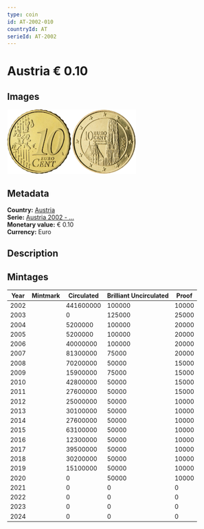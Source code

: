 ```yaml
---
type: coin
id: AT-2002-010
countryId: AT
serieId: AT-2002
---
```


# Austria € 0.10

## Images

<img src="../../../Images/common-2002-010.webp" height="150" alt="Front image"><img src="Images/austria-2002-010.webp" height="150" alt="Back image">

## Metadata

**Country:** [Austria](../index.md)\
**Serie:** [Austria 2002 - ...](index.md)\
**Monetary value:** € 0.10\
**Currency:** Euro

## Description


## Mintages

| Year | Mintmark | Circulated | Brilliant Uncirculated | Proof |
| ---- | -------- | ---------- | ---------------------- | ----- |
| 2002 |  | 441600000| 100000 | 10000 |
| 2003 |  | 0| 125000 | 25000 |
| 2004 |  | 5200000| 100000 | 20000 |
| 2005 |  | 5200000| 100000 | 20000 |
| 2006 |  | 40000000| 100000 | 20000 |
| 2007 |  | 81300000| 75000 | 20000 |
| 2008 |  | 70200000| 50000 | 15000 |
| 2009 |  | 15900000| 75000 | 15000 |
| 2010 |  | 42800000| 50000 | 15000 |
| 2011 |  | 27600000| 50000 | 15000 |
| 2012 |  | 25000000| 50000 | 10000 |
| 2013 |  | 30100000| 50000 | 10000 |
| 2014 |  | 27600000| 50000 | 10000 |
| 2015 |  | 63100000| 50000 | 10000 |
| 2016 |  | 12300000| 50000 | 10000 |
| 2017 |  | 39500000| 50000 | 10000 |
| 2018 |  | 30200000| 50000 | 10000 |
| 2019 |  | 15100000| 50000 | 10000 |
| 2020 |  | 0| 50000 | 10000 |
| 2021 |  | 0 | 0 | 0 |
| 2022 |  | 0 | 0 | 0 |
| 2023 |  | 0 | 0 | 0 |
| 2024 |  | 0 | 0 | 0 |
